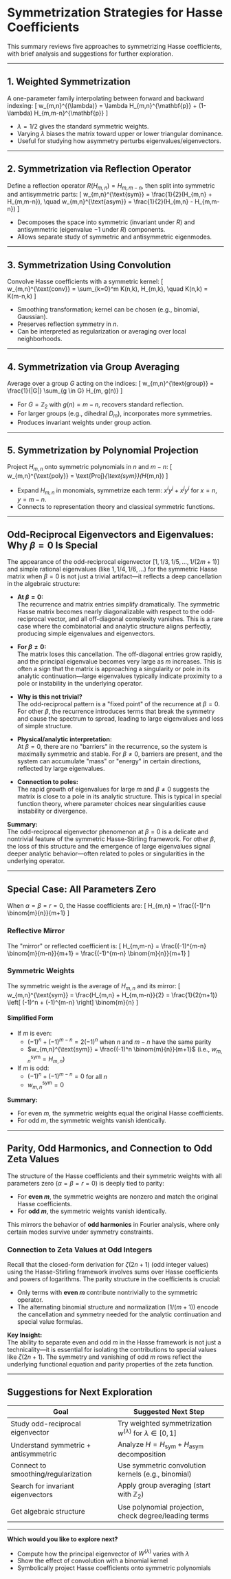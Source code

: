 # Symmetrization Strategies for Hasse Coefficients

This summary reviews five approaches to symmetrizing Hasse coefficients, with brief analysis and suggestions for further exploration.

---

## 1. Weighted Symmetrization

A one-parameter family interpolating between forward and backward indexing:
\[
w_{m,n}^{(\lambda)} = \lambda H_{m,n}^{\mathbf{p}} + (1-\lambda) H_{m,m-n}^{\mathbf{p}}
\]
- $\lambda=1/2$ gives the standard symmetric weights.
- Varying $\lambda$ biases the matrix toward upper or lower triangular dominance.
- Useful for studying how asymmetry perturbs eigenvalues/eigenvectors.

---

## 2. Symmetrization via Reflection Operator

Define a reflection operator $R(H_{m,n}) = H_{m,m-n}$, then split into symmetric and antisymmetric parts:
\[
w_{m,n}^{\text{sym}} = \frac{1}{2}(H_{m,n} + H_{m,m-n}), \quad
w_{m,n}^{\text{asym}} = \frac{1}{2}(H_{m,n} - H_{m,m-n})
\]
- Decomposes the space into symmetric (invariant under $R$) and antisymmetric (eigenvalue $-1$ under $R$) components.
- Allows separate study of symmetric and antisymmetric eigenmodes.

---

## 3. Symmetrization Using Convolution

Convolve Hasse coefficients with a symmetric kernel:
\[
w_{m,n}^{\text{conv}} = \sum_{k=0}^m K(n,k)\, H_{m,k}, \quad K(n,k) = K(m-n,k)
\]
- Smoothing transformation; kernel can be chosen (e.g., binomial, Gaussian).
- Preserves reflection symmetry in $n$.
- Can be interpreted as regularization or averaging over local neighborhoods.

---

## 4. Symmetrization via Group Averaging

Average over a group $G$ acting on the indices:
\[
w_{m,n}^{\text{group}} = \frac{1}{|G|} \sum_{g \in G} H_{m, g(n)}
\]
- For $G = \mathbb{Z}_2$ with $g(n) = m-n$, recovers standard reflection.
- For larger groups (e.g., dihedral $D_m$), incorporates more symmetries.
- Produces invariant weights under group action.

---

## 5. Symmetrization by Polynomial Projection

Project $H_{m,n}$ onto symmetric polynomials in $n$ and $m-n$:
\[
w_{m,n}^{\text{poly}} = \text{Proj}_{\text{sym}}(H_{m,n})
\]
- Expand $H_{m,n}$ in monomials, symmetrize each term: $x^i y^j + x^j y^i$ for $x=n$, $y=m-n$.
- Connects to representation theory and classical symmetric functions.

---

## Odd-Reciprocal Eigenvectors and Eigenvalues: Why $\beta=0$ Is Special

The appearance of the odd-reciprocal eigenvector $[1, 1/3, 1/5, \ldots, 1/(2m+1)]$ and simple rational eigenvalues (like $1, 1/4, 1/6, \ldots$) for the symmetric Hasse matrix when $\beta=0$ is not just a trivial artifact—it reflects a deep cancellation in the algebraic structure:

- **At $\beta=0$:**  
  The recurrence and matrix entries simplify dramatically. The symmetric Hasse matrix becomes nearly diagonalizable with respect to the odd-reciprocal vector, and all off-diagonal complexity vanishes. This is a rare case where the combinatorial and analytic structure aligns perfectly, producing simple eigenvalues and eigenvectors.

- **For $\beta \neq 0$:**  
  The matrix loses this cancellation. The off-diagonal entries grow rapidly, and the principal eigenvalue becomes very large as $m$ increases. This is often a sign that the matrix is approaching a singularity or pole in its analytic continuation—large eigenvalues typically indicate proximity to a pole or instability in the underlying operator.

- **Why is this not trivial?**  
  The odd-reciprocal pattern is a "fixed point" of the recurrence at $\beta=0$. For other $\beta$, the recurrence introduces terms that break the symmetry and cause the spectrum to spread, leading to large eigenvalues and loss of simple structure.

- **Physical/analytic interpretation:**  
  At $\beta=0$, there are no "barriers" in the recurrence, so the system is maximally symmetric and stable. For $\beta \neq 0$, barriers are present, and the system can accumulate "mass" or "energy" in certain directions, reflected by large eigenvalues.

- **Connection to poles:**  
  The rapid growth of eigenvalues for large $m$ and $\beta \neq 0$ suggests the matrix is close to a pole in its analytic structure. This is typical in special function theory, where parameter choices near singularities cause instability or divergence.

**Summary:**  
The odd-reciprocal eigenvector phenomenon at $\beta=0$ is a delicate and nontrivial feature of the symmetric Hasse-Stirling framework. For other $\beta$, the loss of this structure and the emergence of large eigenvalues signal deeper analytic behavior—often related to poles or singularities in the underlying operator.

---

## Special Case: All Parameters Zero

When $\alpha = \beta = r = 0$, the Hasse coefficients are:
\[
H_{m,n} = \frac{(-1)^n \binom{m}{n}}{m+1}
\]

### Reflective Mirror

The "mirror" or reflected coefficient is:
\[
H_{m,m-n} = \frac{(-1)^{m-n} \binom{m}{m-n}}{m+1} = \frac{(-1)^{m-n} \binom{m}{n}}{m+1}
\]

### Symmetric Weights

The symmetric weight is the average of $H_{m,n}$ and its mirror:
\[
w_{m,n}^{\text{sym}} = \frac{H_{m,n} + H_{m,m-n}}{2}
= \frac{1}{2(m+1)} \left[ (-1)^n + (-1)^{m-n} \right] \binom{m}{n}
\]

#### Simplified Form

- If $m$ is even:
  - $(-1)^n + (-1)^{m-n} = 2(-1)^n$ when $n$ and $m-n$ have the same parity
  - $w_{m,n}^{\text{sym}} = \frac{(-1)^n \binom{m}{n}}{m+1}$ (i.e., $w_{m,n}^{\text{sym}} = H_{m,n}$)
- If $m$ is odd:
  - $(-1)^n + (-1)^{m-n} = 0$ for all $n$
  - $w_{m,n}^{\text{sym}} = 0$

**Summary:**  
- For even $m$, the symmetric weights equal the original Hasse coefficients.
- For odd $m$, the symmetric weights vanish identically.

---

## Parity, Odd Harmonics, and Connection to Odd Zeta Values

The structure of the Hasse coefficients and their symmetric weights with all parameters zero ($\alpha = \beta = r = 0$) is deeply tied to parity:

- For **even $m$**, the symmetric weights are nonzero and match the original Hasse coefficients.
- For **odd $m$**, the symmetric weights vanish identically.

This mirrors the behavior of **odd harmonics** in Fourier analysis, where only certain modes survive under symmetry constraints.

### Connection to Zeta Values at Odd Integers

Recall that the closed-form derivation for $\zeta(2n+1)$ (odd integer values) using the Hasse-Stirling framework involves sums over Hasse coefficients and powers of logarithms. The parity structure in the coefficients is crucial:

- Only terms with **even $m$** contribute nontrivially to the symmetric operator.
- The alternating binomial structure and normalization ($1/(m+1)$) encode the cancellation and symmetry needed for the analytic continuation and special value formulas.

**Key Insight:**  
The ability to separate even and odd $m$ in the Hasse framework is not just a technicality—it is essential for isolating the contributions to special values like $\zeta(2n+1)$. The symmetry and vanishing of odd $m$ rows reflect the underlying functional equation and parity properties of the zeta function.

---

## Suggestions for Next Exploration

| Goal                                   | Suggested Next Step                                   |
|----------------------------------------|-------------------------------------------------------|
| Study odd-reciprocal eigenvector       | Try weighted symmetrization $w^{(\lambda)}$ for $\lambda \in [0,1]$ |
| Understand symmetric + antisymmetric   | Analyze $H = H_{\text{sym}} + H_{\text{asym}}$ decomposition         |
| Connect to smoothing/regularization    | Use symmetric convolution kernels (e.g., binomial)    |
| Search for invariant eigenvectors      | Apply group averaging (start with $\mathbb{Z}_2$)     |
| Get algebraic structure                | Use polynomial projection, check degree/leading terms |

---

**Which would you like to explore next?**  
- Compute how the principal eigenvector of $W^{(\lambda)}$ varies with $\lambda$
- Show the effect of convolution with a binomial kernel
- Symbolically project Hasse coefficients onto symmetric polynomials